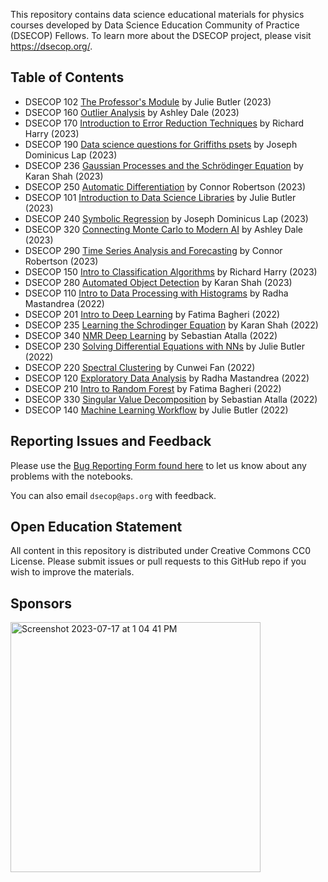 This repository contains data science educational materials for physics courses developed by Data Science Education Community of Practice (DSECOP) Fellows. To learn more about the DSECOP project, please visit https://dsecop.org/.

## Table of Contents

* DSECOP 102 [The Professor's Module](https://github.com/GDS-Education-Community-of-Practice/DSECOP/tree/main/The_Professors_Module) by Julie Butler (2023)
* DSECOP 160 [Outlier Analysis](https://github.com/GDS-Education-Community-of-Practice/DSECOP/tree/main/Outlier_Analysis) by Ashley Dale (2023)
* DSECOP 170 [Introduction to Error Reduction Techniques](https://github.com/GDS-Education-Community-of-Practice/DSECOP/tree/main/Intro_to_Error_Reduct_Tech) by Richard Harry (2023)
* DSECOP 190 [Data science questions for Griffiths psets]() by Joseph Dominicus Lap (2023)
* DSECOP 236 [Gaussian Processes and the Schrödinger Equation](https://github.com/GDS-Education-Community-of-Practice/DSECOP/tree/main/Gaussian_Processes_and_Schrodinger_Equation) by Karan Shah (2023)
* DSECOP 250 [Automatic Differentiation](https://github.com/GDS-Education-Community-of-Practice/DSECOP/tree/main/Automatic_Differentiation) by Connor Robertson (2023)
* DSECOP 101 [Introduction to Data Science Libraries](https://github.com/GDS-Education-Community-of-Practice/DSECOP/tree/main/Intro_to_Data_Science_Libraries) by Julie Butler (2023)
* DSECOP 240 [Symbolic Regression](https://github.com/GDS-Education-Community-of-Practice/DSECOP/tree/main/Symbolic_Regression) by Joseph Dominicus Lap (2023)
* DSECOP 320 [Connecting Monte Carlo to Modern AI](https://github.com/GDS-Education-Community-of-Practice/DSECOP/tree/main/Connecting_MonteCarlo_to_ModernAI) by Ashley Dale (2023)
* DSECOP 290 [Time Series Analysis and Forecasting](https://github.com/GDS-Education-Community-of-Practice/DSECOP/tree/main/Time_Series_Analysis_and_Forecasting) by Connor Robertson (2023)
* DSECOP 150 [Intro to Classification Algorithms](https://github.com/GDS-Education-Community-of-Practice/DSECOP/tree/main/Intro_to_Classification_Algorithms) by Richard Harry (2023)
* DSECOP 280 [Automated Object Detection](https://github.com/GDS-Education-Community-of-Practice/DSECOP/tree/main/Automated_Object_Detection) by Karan Shah (2023)
* DSECOP 110 [Intro to Data Processing with Histograms](https://github.com/GDS-Education-Community-of-Practice/DSECOP/tree/main/Intro_to_Data_Processing_with_Histograms) by Radha Mastandrea (2022)
* DSECOP 201 [Intro to Deep Learning](https://github.com/GDS-Education-Community-of-Practice/DSECOP/tree/main/Intro_to_Deep_Learning) by Fatima Bagheri (2022)
* DSECOP 235 [Learning the Schrodinger Equation](https://github.com/GDS-Education-Community-of-Practice/DSECOP/tree/main/Learning_the_Schrodinger_Equation) by Karan Shah (2022)
* DSECOP 340 [NMR Deep Learning](https://github.com/GDS-Education-Community-of-Practice/DSECOP/tree/main/NMR_Deep_Learning) by Sebastian Atalla (2022)
* DSECOP 230 [Solving Differential Equations with NNs](https://github.com/GDS-Education-Community-of-Practice/DSECOP/tree/main/Solving_Differential_Equations_with_NNs) by Julie Butler (2022)
* DSECOP 220 [Spectral Clustering](https://github.com/GDS-Education-Community-of-Practice/DSECOP/tree/main/Spectral_Clustering) by Cunwei Fan (2022)
* DSECOP 120 [Exploratory Data Analysis](https://github.com/GDS-Education-Community-of-Practice/DSECOP/tree/main/Exploratory_Data_Analysis) by Radha Mastandrea (2022)
* DSECOP 210 [Intro to Random Forest](https://github.com/GDS-Education-Community-of-Practice/DSECOP/tree/main/Intro_to_Random_Forest) by Fatima Bagheri (2022)
* DSECOP 330 [Singular Value Decomposition](https://github.com/GDS-Education-Community-of-Practice/DSECOP/tree/main/Singular_Value_Decomposition) by Sebastian Atalla (2022)
* DSECOP 140 [Machine Learning Workflow](https://github.com/GDS-Education-Community-of-Practice/DSECOP/tree/main/Machine_Learning_Workflow) by Julie Butler (2022)

## Reporting Issues and Feedback

Please use the [Bug Reporting Form found here](https://github.com/GDS-Education-Community-of-Practice/DSECOP/issues/new/choose) to let us know about any problems with the notebooks.

You can also email `dsecop@aps.org` with feedback. 

## Open Education Statement
All content in this repository is distributed under Creative Commons CC0 License. Please submit issues or pull requests to this GitHub repo if you wish to improve the materials.

## Sponsors
<img width="400" alt="Screenshot 2023-07-17 at 1 04 41 PM" src="https://github.com/GDS-Education-Community-of-Practice/DSECOP/assets/8302673/94b2d28b-0030-4aa0-9f85-53eadfb560af">
